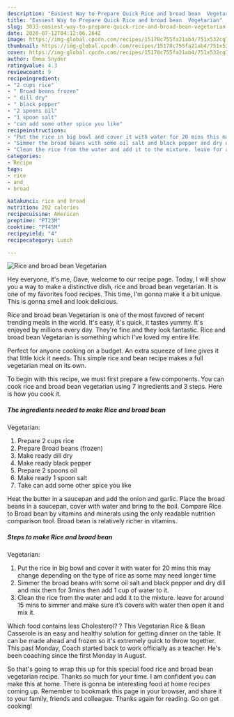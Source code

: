 ```yaml
---
description: "Easiest Way to Prepare Quick Rice and broad bean  Vegetarian"
title: "Easiest Way to Prepare Quick Rice and broad bean  Vegetarian"
slug: 3033-easiest-way-to-prepare-quick-rice-and-broad-bean-vegetarian
date: 2020-07-12T04:12:06.264Z
image: https://img-global.cpcdn.com/recipes/15178c755fa21ab4/751x532cq70/rice-and-broad-bean-vegetarian-recipe-main-photo.jpg
thumbnail: https://img-global.cpcdn.com/recipes/15178c755fa21ab4/751x532cq70/rice-and-broad-bean-vegetarian-recipe-main-photo.jpg
cover: https://img-global.cpcdn.com/recipes/15178c755fa21ab4/751x532cq70/rice-and-broad-bean-vegetarian-recipe-main-photo.jpg
author: Emma Snyder
ratingvalue: 4.3
reviewcount: 9
recipeingredient:
- "2 cups rice"
- " Broad beans frozen"
- " dill dry"
- " black pepper"
- "2 spoons oil"
- "1 spoon salt"
- "can add some other spice you like"
recipeinstructions:
- "Put the rice in big bowl and cover it with water for 20 mins this may change depending on the type of rice as some may need longer time"
- "Simmer the broad beans with some oil salt and black pepper and dry dill and mix them for 3mins then add 1 cup of water to it."
- "Clean the rice from the water and add it to the mixture. leave for around 15 mins to simmer and make sure it’s covers with water then open it and mix it."
categories:
- Recipe
tags:
- rice
- and
- broad

katakunci: rice and broad 
nutrition: 292 calories
recipecuisine: American
preptime: "PT23M"
cooktime: "PT45M"
recipeyield: "4"
recipecategory: Lunch

---
```



![Rice and broad bean 
Vegetarian](https://img-global.cpcdn.com/recipes/15178c755fa21ab4/751x532cq70/rice-and-broad-bean-vegetarian-recipe-main-photo.jpg)

Hey everyone, it's me, Dave, welcome to our recipe page. Today, I will show you a way to make a distinctive dish, rice and broad bean 
vegetarian. It is one of my favorites food recipes. This time, I'm gonna make it a bit unique. This is gonna smell and look delicious.

Rice and broad bean 
Vegetarian is one of the most favored of recent trending meals in the world. It's easy, it's quick, it tastes yummy. It's enjoyed by millions every day. They're fine and they look fantastic. Rice and broad bean 
Vegetarian is something which I've loved my entire life.

Perfect for anyone cooking on a budget. An extra squeeze of lime gives it that little kick it needs. This simple rice and bean recipe makes a full vegetarian meal on its own.


To begin with this recipe, we must first prepare a few components. You can cook rice and broad bean 
vegetarian using 7 ingredients and 3 steps. Here is how you cook it.

<!--inarticleads1-->

##### The ingredients needed to make Rice and broad bean 
Vegetarian:

1. Prepare 2 cups rice
1. Prepare  Broad beans (frozen)
1. Make ready  dill dry
1. Make ready  black pepper
1. Prepare 2 spoons oil
1. Make ready 1 spoon salt
1. Take can add some other spice you like


Heat the butter in a saucepan and add the onion and garlic. Place the broad beans in a saucepan, cover with water and bring to the boil. Compare Rice to Broad bean by vitamins and minerals using the only readable nutrition comparison tool. Broad bean is relatively richer in vitamins. 

<!--inarticleads2-->

##### Steps to make Rice and broad bean 
Vegetarian:

1. Put the rice in big bowl and cover it with water for 20 mins this may change depending on the type of rice as some may need longer time
1. Simmer the broad beans with some oil salt and black pepper and dry dill and mix them for 3mins then add 1 cup of water to it.
1. Clean the rice from the water and add it to the mixture. leave for around 15 mins to simmer and make sure it’s covers with water then open it and mix it.


Which food contains less Cholesterol? ? This Vegetarian Rice &amp; Bean Casserole is an easy and healthy solution for getting dinner on the table. It can be made ahead and frozen so it&#39;s extremely quick to throw together. This past Monday, Coach started back to work officially as a teacher. He&#39;s been coaching since the first Monday in August. 

So that's going to wrap this up for this special food rice and broad bean 
vegetarian recipe. Thanks so much for your time. I am confident you can make this at home. There is gonna be interesting food at home recipes coming up. Remember to bookmark this page in your browser, and share it to your family, friends and colleague. Thanks again for reading. Go on get cooking!
